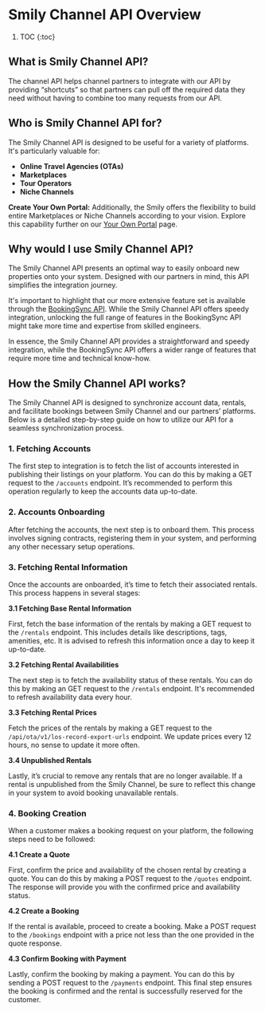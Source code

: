 # Smily Channel API Overview

1. TOC
{:toc}

## What is Smily Channel API?

The channel API helps channel partners to integrate with our API by providing “shortcuts” so that partners can pull off the required data they need without having to combine too many requests from our API.

## Who is Smily Channel API for?

The Smily Channel API is designed to be useful for a variety of platforms. It's particularly valuable for:

  - **Online Travel Agencies (OTAs)**
  - **Marketplaces**
  - **Tour Operators**
  - **Niche Channels**

**Create Your Own Portal:** Additionally, the Smily offers the flexibility to build entire Marketplaces or Niche Channels according to your vision. Explore this capability further on our [Your Own Portal](https://www.smily.com/en/your-own-portal) page.

## Why would I use Smily Channel API?

The Smily Channel API presents an optimal way to easily onboard new properties onto your system. Designed with our partners in mind, this API simplifies the integration journey.

It's important to highlight that our more extensive feature set is available through the [BookingSync API](https://developers.bookingsync.com/). While the Smily Channel API offers speedy integration, unlocking the full range of features in the BookingSync API might take more time and expertise from skilled engineers.

In essence, the Smily Channel API provides a straightforward and speedy integration, while the BookingSync API offers a wider range of features that require more time and technical know-how.

## How the Smily Channel API works?

The Smily Channel API is designed to synchronize account data, rentals, and facilitate bookings between Smily Channel and our partners’ platforms. Below is a detailed step-by-step guide on how to utilize our API for a seamless synchronization process.

### 1. Fetching Accounts

The first step to integration is to fetch the list of accounts interested in publishing their listings on your platform. You can do this by making a GET request to the `/accounts` endpoint. It’s recommended to perform this operation regularly to keep the accounts data up-to-date.

### 2. Accounts Onboarding

After fetching the accounts, the next step is to onboard them. This process involves signing contracts, registering them in your system, and performing any other necessary setup operations.

### 3. Fetching Rental Information

Once the accounts are onboarded, it’s time to fetch their associated rentals. This process happens in several stages:

  **3.1 Fetching Base Rental Information**

First, fetch the base information of the rentals by making a GET request to the `/rentals` endpoint. This includes details like descriptions, tags, amenities, etc. It is advised to refresh this information once a day to keep it up-to-date.

  **3.2 Fetching Rental Availabilities**

The next step is to fetch the availability status of these rentals. You can do this by making an GET request to the `/rentals` endpoint. It's recommended to refresh availability data every hour.

  **3.3 Fetching Rental Prices**

Fetch the prices of the rentals by making a GET request to the `/api/ota/v1/los-record-export-urls` endpoint. We update prices every 12 hours, no sense to update it more often.

  **3.4 Unpublished Rentals**

Lastly, it’s crucial to remove any rentals that are no longer available. If a rental is unpublished from the Smily Channel, be sure to reflect this change in your system to avoid booking unavailable rentals.

### 4. Booking Creation

When a customer makes a booking request on your platform, the following steps need to be followed:

  **4.1 Create a Quote**

First, confirm the price and availability of the chosen rental by creating a quote. You can do this by making a POST request to the `/quotes` endpoint. The response will provide you with the confirmed price and availability status.

  **4.2 Create a Booking**

If the rental is available, proceed to create a booking. Make a POST request to the `/bookings` endpoint with a price not less than the one provided in the quote response.

  **4.3 Confirm Booking with Payment**

Lastly, confirm the booking by making a payment. You can do this by sending a POST request to the `/payments` endpoint. This final step ensures the booking is confirmed and the rental is successfully reserved for the customer.
